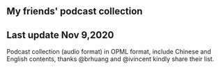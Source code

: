 ## My friends' podcast collection ##
## Last update Nov 9,2020 ##
Podcast collection (audio format) in OPML format, include Chinese and English contents, thanks @brhuang and @ivincent kindly share their list.
